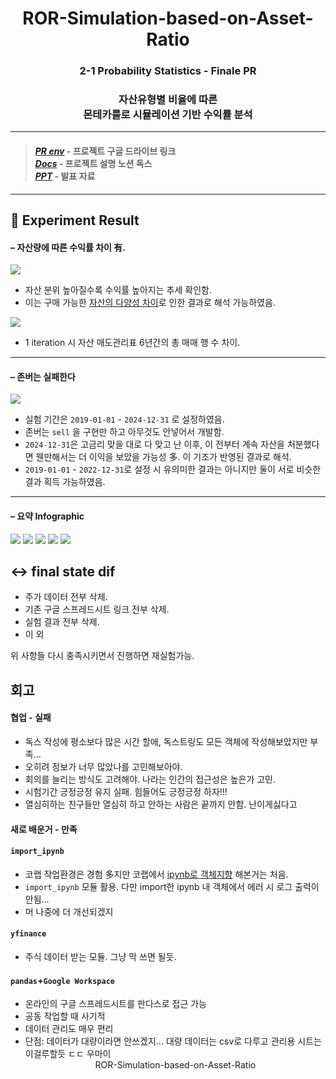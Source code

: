 # <div align="center"> ROR-Simulation-based-on-Asset-Ratio </div>
### <div align="center"> 2-1 Probability Statistics - Finale PR </div>
### <div align="center"> 자산유형별 비율에 따른 <br> 몬테카를로 시뮬레이션 기반 수익률 분석 </div>
---
> #### *[PR env](https://drive.google.com/drive/folders/1-ziNXdecsTjw-T17IKImwwwJrNrxXHDi)* - 프로젝트 구글 드라이브 링크 <br> *[Docs](https://www.notion.so/_-1f9cd6ef7d31808fa92be5e23ad3c264)* - 프로젝트 설명 노션 독스 <br> *[PPT]()* - 발표 자료
---
## 🧪 Experiment Result

#### – 자산량에 따른 수익률 차이 有. 

<img src='https://i.imgur.com/qDg6nEV.png'> </img>
- 자산 분위 높아질수록 수익률 높아지는 추세 확인함. 
- 이는 구매 가능한 <u>자산의 다양성 차이</u>로 인한 결과로 해석 가능하였음. 

<img src='https://i.imgur.com/syADtbS.png'> </img>

- 1 iteration 시 자산 매도관리표 6년간의 총 매매 행 수 차이. 


---
#### – 존버는 실패한다

<img src='https://i.imgur.com/b4foAuf.png'></img>

- 실험 기간은 `2019-01-01` - `2024-12-31` 로 설정하였음. 
- 존버는 `sell` 을 구현만 하고 아무것도 안넣어서 개발함. 
- `2024-12-31`은 고금리 맞을 대로 다 맞고 난 이후, 이 전부터 계속 자산을 처분했다면 웬만해서는 더 이익을 보았을 가능성 多. 이 기조가 반영된 결과로 해석. 
- `2019-01-01` - `2022-12-31`로 설정 시 유의미한 결과는 아니지만 둘이 서로 비슷한 결과 획득 가능하였음. 

---
#### – 요약 Infographic
<img src='https://i.imgur.com/6ilBEXo.png'></img>
<img src='https://i.imgur.com/2zCHkTv.png'></img>
<img src='https://i.imgur.com/gxS9YkK.png'></img>
<img src='https://i.imgur.com/eyTKKlJ.png'></img>
<img src='https://i.imgur.com/L4KQstb.png'></img>


## ↔️ final state dif
- 주가 데이터 전부 삭제. 
- 기존 구글 스프레드시트 링크 전부 삭제. 
- 실험 결과 전부 삭제. 
- 이 외 

위 사항들 다시 충족시키면서 진행하면 재실험가능. 

## 회고
#### 협업 - 실패
- 독스 작성에 평소보다 많은 시간 할애, 독스트링도 모든 객체에 작성해보았지만 부족...
- 오히려 정보가 너무 많았나를 고민해보아야.
- 회의를 늘리는 방식도 고려해야. 나라는 인간의 접근성은 높은가 고민. 
- 시험기간 긍정긍정 유지 실패. 힘들어도 긍정긍정 하자!!! 
- 열심히하는 친구들만 열심히 하고 안하는 사람은 끝까지 안함. 난이게싫다고

#### 새로 배운거 - 만족
#### `import_ipynb`
- 코랩 작업환경은 경험 多지만 코랩에서 <u>ipynb로 객체지향</u> 해본거는 처음. 
- `import_ipynb` 모듈 활용. 다만 import한 ipynb 내 객체에서 에러 시 로그 출력이 안됨...
- 머 나중에 더 개선되겠지

#### `yfinance` 
- 주식 데이터 받는 모듈. 그냥 막 쓰면 될듯. 


#### `pandas`+`Google Workspace`
- 온라인의 구글 스프레드시트를 판다스로 접근 가능
- 공동 작업할 때 사기적
- 데이터 관리도 매우 편리
- 단점: 데이터가 대량이라면 안쓰겠지... 대량 데이터는 csv로 다루고 관리용 시트는 이걸루할듯 ㄷㄷ 우마이 <center> ROR-Simulation-based-on-Asset-Ratio </center>


